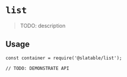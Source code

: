 # `list`

  > TODO: description
  
  ## Usage
  
  ```
  const container = require('@slatable/list');
  
  // TODO: DEMONSTRATE API
  ```